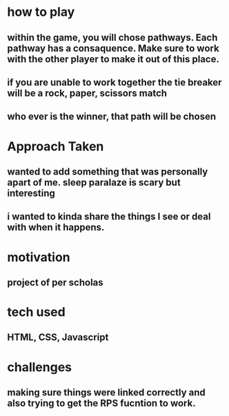 <!-- # Game-proposal

# Clicker game

## turn-based game. 2 players will take turns with clicking a button.
## will you my artwork as icons to track players turn
## would love to have two different game modes (click sprint and marathon)
## click sprint will be 5 seconds time
## marathod will be 30 seconds time
## the space bar will be the trigger button and keep track of the counter
## I will place some kind of timer within the game to let you know when the game is over
## there will be a turn base moment and allow each player to set up and prepare to click the space bar. depending on the mode you click. you will have 30 seconds or 5 seconds to hit the space bar as fast a possible until time runs out. whoever has the highest amount of clicks wins the game...

## char. based off the amount of clicks. the image changes. 
## game mode. sprint (both players reach a number)

# idea #2
## thinking of a game where you pick the path you take (butterfly effect)
## in this game, you will have two people playing and choosing which path you would like to change. depending on the part of the story... and what you and your friend chose will change the overall story. 
## this will be a text based game with images
## if you and your friend comes to a disagreement within voting. you both will have to rock paper scissors in order for your story to win. (best of 2) and once that player wins, they will get a tag. this tag will keep track and let you remember who was the one who picked that said path.  -->
 <!-- do func of rock, paper, scissors first. -->

 # how to play
 ## within the game, you will chose pathways. Each pathway has a consaquence. Make sure to work with the other player to make it out of this place.
 ## if you are unable to work together the tie breaker will be a rock, paper, scissors match 
 ## who ever is the winner, that path will be chosen

 # Approach Taken
 ## wanted to add something that was personally apart of me. sleep paralaze is scary but interesting
 ## i wanted to kinda share the things I see or deal with when it happens.

 # motivation
 ## project of per scholas

 # tech used
 ## HTML, CSS, Javascript

 # challenges
 ## making sure things were linked correctly and also trying to get the RPS fucntion to work. 


 

 